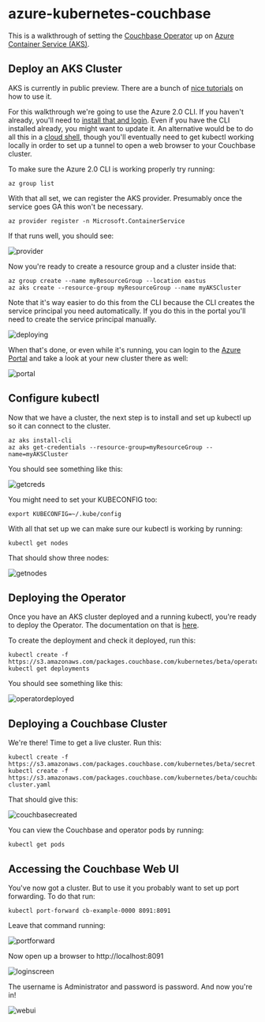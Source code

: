 # azure-kubernetes-couchbase

This is a walkthrough of setting the [Couchbase Operator](https://blog.couchbase.com/introducing-couchbase-operator/) up on [Azure Container Service (AKS)](https://docs.microsoft.com/en-us/azure/aks/).

## Deploy an AKS Cluster

AKS is currently in public preview.  There are a bunch of [nice tutorials](https://docs.microsoft.com/en-us/azure/aks/) on how to use it.

For this walkthrough we're going to use the Azure 2.0 CLI.  If you haven't already, you'll need to [install that and login](https://docs.microsoft.com/en-us/cli/azure/get-started-with-azure-cli).  Even if you have the CLI installed already, you might want to update it.  An alternative would be to do all this in a [cloud shell](https://docs.microsoft.com/en-us/azure/cloud-shell/overview), though you'll eventually need to get kubectl working locally in order to set up a tunnel to open a web browser to your Couchbase cluster.

To make sure the Azure 2.0 CLI is working properly try running:

    az group list

With that all set, we can register the AKS provider.  Presumably once the service goes GA this won't be necessary.

    az provider register -n Microsoft.ContainerService

If that runs well, you should see:

![provider](/images/provider.png)

Now you're ready to create a resource group and a cluster inside that:

    az group create --name myResourceGroup --location eastus
    az aks create --resource-group myResourceGroup --name myAKSCluster

Note that it's way easier to do this from the CLI because the CLI creates the service principal you need automatically.  If you do this in the portal you'll need to create the service principal manually.

![deploying](/images/deployed.png)

When that's done, or even while it's running, you can login to the [Azure Portal](https://portal.azure.com) and take a look at your new cluster there as well:

![portal](/images/portal.png)

## Configure kubectl

Now that we have a cluster, the next step is to install and set up kubectl up so it can connect to the cluster.

    az aks install-cli
    az aks get-credentials --resource-group=myResourceGroup --name=myAKSCluster

You should see something like this:

![getcreds](/images/getcreds.png)

You might need to set your KUBECONFIG too:

    export KUBECONFIG=~/.kube/config

With all that set up we can make sure our kubectl is working by running:

    kubectl get nodes

That should show three nodes:

![getnodes](/images/getnodes.png)

## Deploying the Operator

Once you have an AKS cluster deployed and a running kubectl, you're ready to deploy the Operator.  The documentation on that is [here](http://docs.couchbase.com/prerelease/couchbase-operator/beta/overview.html).

To create the deployment and check it deployed, run this:

    kubectl create -f https://s3.amazonaws.com/packages.couchbase.com/kubernetes/beta/operator.yaml
    kubectl get deployments

You should see something like this:

![operatordeployed](/images/operatordeployed.png)

## Deploying a Couchbase Cluster

We're there!  Time to get a live cluster.  Run this:

    kubectl create -f https://s3.amazonaws.com/packages.couchbase.com/kubernetes/beta/secret.yaml
    kubectl create -f https://s3.amazonaws.com/packages.couchbase.com/kubernetes/beta/couchbase-cluster.yaml

That should give this:

![couchbasecreated](/images/couchbasecreatedk.png)

You can view the Couchbase and operator pods by running:

    kubectl get pods

## Accessing the Couchbase Web UI

You've now got a cluster.  But to use it you probably want to set up port forwarding.  To do that run:

    kubectl port-forward cb-example-0000 8091:8091

Leave that command running:

![portforward](/images/portforward.png)

Now open up a browser to http://localhost:8091

![loginscreen](/images/loginscreen.png)

The username is Administrator and password is password.  And now you're in!

![webui](/images/webui.png)
